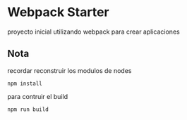 # Webpack Starter

proyecto inicial utilizando webpack para crear aplicaciones

## Nota

recordar reconstruir los modulos de nodes
```
npm install 
```

para contruir el build 


```
npm run build
```





